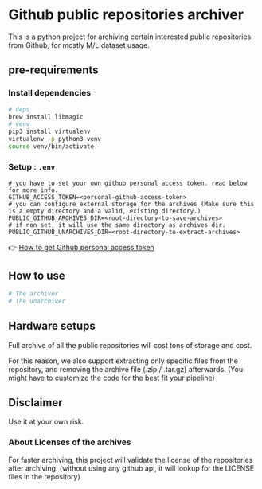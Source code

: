 # Github public repositories archiver

This is a python project for archiving certain interested public repositories from Github, for mostly M/L dataset usage.

## pre-requirements

### Install dependencies

```sh
# deps
brew install libmagic
# venv
pip3 install virtualenv
virtualenv -p python3 venv
source venv/bin/activate
```

### Setup : `.env`

```.env
# you have to set your own github personal access token. read below for more info.
GITHUB_ACCESS_TOKEN=<personal-github-access-token>
# you can configure external storage for the archives (Make sure this is a empty directory and a valid, existing directory.)
PUBLIC_GITHUB_ARCHIVES_DIR=<root-directory-to-save-archives>
# if non set, it will use the same directory as archives dir.
PUBLIC_GITHUB_UNARCHIVES_DIR=<root-directory-to-extract-archives>
```

👉 [How to get Github personal access token](https://docs.github.com/en/authentication/keeping-your-account-and-data-secure/creating-a-personal-access-token)

## How to use

```sh
# The archiver
# The unarchiver
```

## Hardware setups

Full archive of all the public repositories will cost tons of storage and cost.

For this reason, we also support extracting only specific files from the repository, and removing the archive file (.zip / .tar.gz) afterwards. (You might have to customize the code for the best fit your pipeline)

## Disclaimer

Use it at your own risk.

### About Licenses of the archives

For faster archiving, this project will validate the license of the repositories after archiving. (without using any github api, it will lookup for the LICENSE files in the repository)
